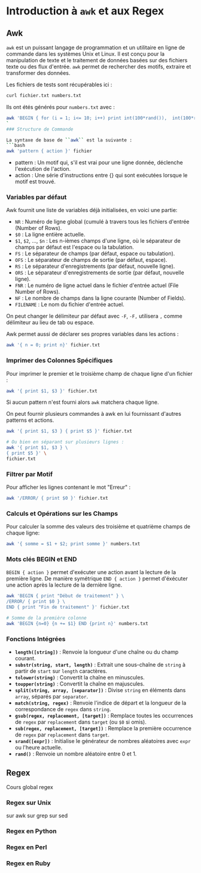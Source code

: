 # Introduction à ``awk`` et aux Regex

## Awk

``awk`` est un puissant langage de programmation et un utilitaire en ligne de commande dans les systèmes Unix et Linux. Il est conçu pour la manipulation de texte et le traitement de données basées sur des fichiers texte ou des flux d'entrée. ``awk`` permet de rechercher des motifs, extraire et transformer des données.


Les fichiers de tests sont récupérables ici :

```sh
curl fichier.txt numbers.txt
```

Ils ont étés générés pour ``numbers.txt`` avec :
```sh
awk 'BEGIN { for (i = 1; i<= 10; i++) print int(100*rand()),  int(100*rand()), int(100*rand()) }' > numbers.txt
`
### Structure de Commande

La syntaxe de base de ``awk`` est la suivante :
```bash
awk 'pattern { action }' fichier
```

   - pattern : Un motif qui, s'il est vrai pour une ligne donnée, déclenche l'exécution de l'action.
   - action : Une série d'instructions entre {} qui sont exécutées lorsque le motif est trouvé.

### Variables par défaut

Awk fournit une liste de variables déjà initialisées, en voici une partie: 

   - ``NR`` : Numéro de ligne global (cumulé à travers tous les fichiers d'entrée (Number of Rows).
   - ``$0`` : La ligne entière actuelle.
   - ``$1``, ``$2``, ..., ``$n`` : Les n-ièmes champs d'une ligne, où le séparateur de champs par défaut est l'espace ou la tabulation.
   - ``FS`` : Le séparateur de champs (par défaut, espace ou tabulation).
   - ``OFS`` : Le séparateur de champs de sortie (par défaut, espace).
   - ``RS`` : Le séparateur d'enregistrements (par défaut, nouvelle ligne).
   - ``ORS`` : Le séparateur d'enregistrements de sortie (par défaut, nouvelle ligne).
   - ``FNR`` : Le numéro de ligne actuel dans le fichier d'entrée actuel (File Number of Rows).
   - ``NF`` : Le nombre de champs dans la ligne courante (Number of Fields).
   - ``FILENAME`` : Le nom du fichier d'entrée actuel.

On peut changer le délimiteur par défaut avec ``-F``, ``-F,`` utilisera ``,`` comme délimiteur au lieu de tab ou espace.

Awk permet aussi de déclarer ses propres variables dans les actions :

```sh
awk '{ n = 0; print n}' fichier.txt
```


### Imprimer des Colonnes Spécifiques

Pour imprimer le premier et le troisième champ de chaque ligne d'un fichier :

```bash
awk '{ print $1, $3 }' fichier.txt
```
Si aucun pattern n'est fourni alors ``awk`` matchera chaque ligne.

On peut fournir plusieurs commandes à awk en lui fournissant d'autres patterns et actions.

```bash
awk '{ print $1, $3 } { print $5 }' fichier.txt

# Ou bien en séparant sur plusieurs lignes :
awk '{ print $1, $3 } \
{ print $5 }' \
fichier.txt
```


### Filtrer par Motif

Pour afficher les lignes contenant le mot "Erreur" :

```bash
awk '/ERROR/ { print $0 }' fichier.txt
```

### Calculs et Opérations sur les Champs

Pour calculer la somme des valeurs des troisième et quatrième champs de chaque ligne:

```bash
awk '{ somme = $1 + $2; print somme }' numbers.txt
```

### Mots clés BEGIN et END 

``BEGIN { action }`` permet d'exécuter une action avant la lecture de la première ligne. De manière symétrique ``END { action }`` permet d'éxécuter une action après la lecture de la dernière ligne.

```sh
awk 'BEGIN { print "Début de traitement" } \
/ERROR/ { print $0 } \
END { print "Fin de traitement" }' fichier.txt
```

```bash
# Somme de la première colonne
awk 'BEGIN {n=0} {n += $1} END {print n}' numbers.txt
```

### Fonctions Intégrées

- **`length([string])`** : Renvoie la longueur d'une chaîne ou du champ courant.
- **`substr(string, start, length)`** : Extrait une sous-chaîne de `string` à partir de `start` sur `length` caractères.
- **`tolower(string)`** : Convertit la chaîne en minuscules.
- **`toupper(string)`** : Convertit la chaîne en majuscules.
- **`split(string, array, [separator])`** : Divise `string` en éléments dans `array`, séparés par `separator`.
- **`match(string, regex)`** : Renvoie l'indice de départ et la longueur de la correspondance de `regex` dans `string`.
- **`gsub(regex, replacement, [target])`** : Remplace toutes les occurrences de `regex` par `replacement` dans `target` (ou `$0` si omis).
- **`sub(regex, replacement, [target])`** : Remplace la première occurrence de `regex` par `replacement` dans `target`.
- **`srand([expr])`** : Initialise le générateur de nombres aléatoires avec `expr` ou l'heure actuelle.
- **`rand()`** : Renvoie un nombre aléatoire entre 0 et 1.

## Regex
Cours global regex
### Regex sur Unix
sur awk
sur grep
sur sed
### Regex en Python
### Regex en Perl
### Regex en Ruby

